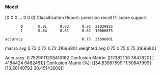#### Model
[0 0 0 ... 0 0 0]
Classification Report:
              precision    recall  f1-score   support

           0       0.81      0.83      0.82  21029926
           1       0.64      0.61      0.62  10666875

    accuracy                           0.75  31696801
   macro avg       0.72      0.72      0.72  31696801
weighted avg       0.75      0.75      0.75  31696801

Accuracy: 0.7529011208418162
Confusion Matrix:
[[17382106  3647820]
 [ 4184424  6482451]]
Confusion Matrix (%):
[[54.83867599 11.50847999]
 [13.20140793 20.45143609]]
